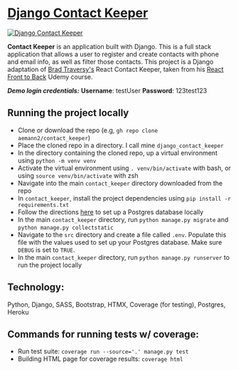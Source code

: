 # [Django Contact Keeper](https://django-contact-keeper.herokuapp.com/)

<a href="https://django-contact-keeper.herokuapp.com/" target="_blank"><img src='https://user-images.githubusercontent.com/68879246/183273949-fc64ab50-e5fd-450b-b0ec-ea9ac3f9fb7b.png' alt='Django Contact Keeper'></a>

**Contact Keeper** is an application built with Django. This is a full stack application that allows a user to register and create contacts with phone and email info, as well as filter those contacts. This project is a Django adaptation of [Brad Traversy's](https://www.traversymedia.com/) React Contact Keeper, taken from his [React Front to Back](https://www.udemy.com/course/modern-react-front-to-back/) Udemy course.

**_Demo login credentials:_**
**Username**: testUser
**Password**: 123test123

## Running the project locally
- Clone or download the repo (e.g, `gh repo clone aemann2/contact_keeper`)
- Place the cloned repo in a directory. I call mine `django_contact_keeper`
- In the directory containing the cloned repo, up a virtual environment using `python -m venv venv`
- Activate the virtual environment using `. venv/bin/activate` with bash, or using `source venv/bin/activate` with zsh
- Navigate into the main `contact_keeper` directory downloaded from the repo
- In `contact_keeper`, install the project dependencies using `pip install -r requirements.txt`
- Follow the directions [here](https://dev.to/mungaigikure/how-to-set-up-postgres-in-your-django-project-575i) to set up a Postgres database locally
- In the main `contact_keeper` directory, run `python manage.py migrate` and `python manage.py collectstatic`
- Navigate to the `src` directory and create a file called `.env`. Populate this file with the values used to set up your Postgres database. Make sure `DEBUG` is set to `TRUE`.
- In the main `contact_keeper` directory, run `python manage.py runserver` to run the project locally

## Technology:

Python, Django, SASS, Bootstrap, HTMX, Coverage (for testing), Postgres, Heroku

## Commands for running tests w/ coverage: 
- Run test suite: `coverage run --source='.' manage.py test`
- Building HTML page for coverage results: `coverage html`
